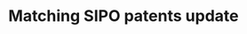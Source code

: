 ---
description: 'Update to #53, part of #5'
location: https://dataverse.harvard.edu/dataset.xhtml?persistentId=doi:10.7910/DVN/QUH8KT
record_creation_timestamp: 8/2019
shortname: sipo_update
timeframe: through 2018?
title: Matching SIPO patents update
uuid: 66a84027-0208-4096-a96e-cfff30942626
---